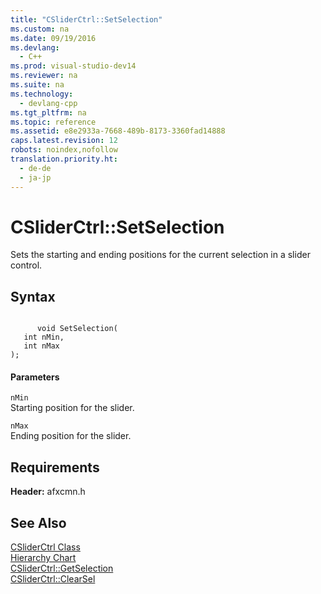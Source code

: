 ```yaml
---
title: "CSliderCtrl::SetSelection"
ms.custom: na
ms.date: 09/19/2016
ms.devlang: 
  - C++
ms.prod: visual-studio-dev14
ms.reviewer: na
ms.suite: na
ms.technology: 
  - devlang-cpp
ms.tgt_pltfrm: na
ms.topic: reference
ms.assetid: e8e2933a-7668-489b-8173-3360fad14888
caps.latest.revision: 12
robots: noindex,nofollow
translation.priority.ht: 
  - de-de
  - ja-jp
---
```

# CSliderCtrl::SetSelection
Sets the starting and ending positions for the current selection in a slider control.  
  
## Syntax  
  
```  
  
      void SetSelection(  
   int nMin,  
   int nMax   
);  
```  
  
#### Parameters  
 `nMin`  
 Starting position for the slider.  
  
 `nMax`  
 Ending position for the slider.  
  
## Requirements  
 **Header:** afxcmn.h  
  
## See Also  
 [CSliderCtrl Class](../vs140/CSliderCtrl-Class.md)   
 [Hierarchy Chart](../vs140/Hierarchy-Chart.md)   
 [CSliderCtrl::GetSelection](../vs140/CSliderCtrl--GetSelection.md)   
 [CSliderCtrl::ClearSel](../vs140/CSliderCtrl--ClearSel.md)
